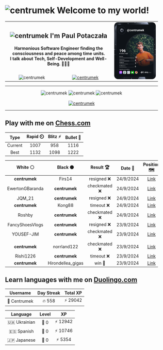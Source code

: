 <h1>
  <img
    src="https://emojis.slackmojis.com/emojis/images/1531849430/4246/blob-sunglasses.gif"
    width="30"
    alt="centrumek"
  />
  Welcome to my world!
</h1>

<table>
  <tbody>
    <tr>
      <td align="center" width="70%" colspan="2">
        <h2>
          <img
            src="https://raw.githubusercontent.com/MartinHeinz/MartinHeinz/master/wave.gif"
            width="30px"
            alt="centrumek"
          />
          I'm Paul Potaczała
        </h2>
        <h4>
          Harmonious Software Engineer finding the consciousness and peace among time units.
          <br/>
          I talk about Tech, Self-Development and Well-Being. 🌿🧘🚀
        </h4>
      </td>
      <td width="30%" rowspan="2">
        <a href="https://app.daily.dev/centrumek">
          <img
            src="./devcard.svg"
            alt="centrumek"
          />
        </a>
      </td>
    </tr>
    <tr align="center">
      <td>
        <img
          src="https://komarev.com/ghpvc/?username=centrumek&label=visitors&color=0e75b6&style=flat"
          alt="centrumek"
        >
      </td>
      <td>
        <a href="https://stackoverflow.com/users/14496012/centrumek">
          <img
            src="https://stackoverflow.com/users/flair/14496012.png?theme=dark"
            alt="centrumek"
          >
        </a>
      </td>
    </tr>
  </tbody>
</table>

---
<div align="center">
  <img 
    src="https://github-readme-stats.vercel.app/api?username=centrumek&show_icons=true&count_private=true&theme=dark&hide_border=true&hide=issues,contribs&bg_color=00000000"
    alt="centrumek"
  />
  <img
    src="https://github-readme-stats.vercel.app/api/top-langs/?username=centrumek&layout=compact&hide_border=true&theme=dark&bg_color=00000000&langs_count=6&exclude_repo=air-statistic-app"
    alt="centrumek"
  />
  <img 
    src="https://github-readme-streak-stats.herokuapp.com?user=centrumek&theme=dark&hide_border=true&background=FFFFFF00"
    alt="centrumek"
  />
  <br/>
  <br/>
  <a href="https://www.buymeacoffee.com/centrumek">
    <img
      src="https://cdn.buymeacoffee.com/buttons/v2/default-orange.png"
      height="50"
      width="210"
      alt="centrumek"
    />
  </a>
</div>

---

## Play with me on [Chess.com](https://www.chess.com/member/centrumek)

<div align="center">
<!--START_SECTION:chessStats-->
<!-- Automatically generated with https://github.com/Balastrong/chess-stats-action -->

| Type | Rapid ⏲️ | Blitz ⚡ | Bullet 🔫 |
|:---:|:---:|:---:|:---:|
| Current | 1007 | 958 | 1116 |
| Best | 1132 | 1098 | 1222 |

| White ⚪ | Black ⚫ | Result 🏆 | Date 📅 | Position 🗺️ | Type 🕕 |
|:---:|:---:|:---:|:---:|:---:|:---:|
| **centrumek** | Firs14 | resigned ❌ | 24/9/2024 | <a href="http://www.ee.unb.ca/cgi-bin/tervo/fen.pl?select=rnb1k2r/pp3ppp/5n2/4p3/3pP3/Pq1P1P2/1B1K2PP/R4BNR w kq -">Link</a> | Bullet |
| EwertonGBaranda | **centrumek** | checkmated ❌ | 24/9/2024 | <a href="http://www.ee.unb.ca/cgi-bin/tervo/fen.pl?select=8/5Q2/2N5/2PpPpPk/Pp1P1Pp1/6P1/1P6/5N1K b - -">Link</a> | Bullet |
| JQM_21 | **centrumek** | resigned ❌ | 24/9/2024 | <a href="http://www.ee.unb.ca/cgi-bin/tervo/fen.pl?select=5r2/pb6/n1pkp1Q1/1p1p1p2/5P2/2NPPN1P/PPPB1K2/R7 b - -">Link</a> | Bullet |
| **centrumek** | Kong88 | timeout ❌ | 24/9/2024 | <a href="http://www.ee.unb.ca/cgi-bin/tervo/fen.pl?select=r7/5kpp/4pp2/3p4/P1b2N2/4P3/3r1PPP/6K1 w - -">Link</a> | Bullet |
| Roshby | **centrumek** | checkmated ❌ | 24/9/2024 | <a href="http://www.ee.unb.ca/cgi-bin/tervo/fen.pl?select=2k4B/2Q4R/4p3/p2p4/1p6/1P6/P1P5/1K3B2 b - -">Link</a> | Bullet |
| FancyShoesVlogs | **centrumek** | resigned ❌ | 23/9/2024 | <a href="http://www.ee.unb.ca/cgi-bin/tervo/fen.pl?select=rnb4N/pp2k1Qp/2pb1n2/3p4/3P4/8/PP3PPP/RN2KB1R b KQ -">Link</a> | Bullet |
| YOUSEF-JIM | **centrumek** | checkmated ❌ | 23/9/2024 | <a href="http://www.ee.unb.ca/cgi-bin/tervo/fen.pl?select=6Q1/7Q/8/2p5/8/1P5k/1PP5/2K5 b - -">Link</a> | Bullet |
| **centrumek** | norrland122 | checkmated ❌ | 23/9/2024 | <a href="http://www.ee.unb.ca/cgi-bin/tervo/fen.pl?select=5rk1/5ppp/4q3/4P1P1/b2pP2P/2bP4/p1K1N2N/2Q5 w - -">Link</a> | Bullet |
| Rishi1226 | **centrumek** | timeout ❌ | 23/9/2024 | <a href="http://www.ee.unb.ca/cgi-bin/tervo/fen.pl?select=r7/pb1N4/1p6/2k5/4p1p1/1B4Pp/PP3P1P/3R2K1 b - -">Link</a> | Bullet |
| **centrumek** | Hirondellea_gigas | win 🥇 | 23/9/2024 | <a href="http://www.ee.unb.ca/cgi-bin/tervo/fen.pl?select=8/1p4Qk/p2p3P/2p5/P1Pp4/3P4/6R1/4K3 b - -">Link</a> | Bullet |

<!--END_SECTION:chessStats-->
</div>

## Learn languages with me on [Duolingo.com](https://www.duolingo.com/profile/Centrumek)

<div align="center">
<!--START_SECTION:duolingoStats-->
<!-- Automatically generated with https://github.com/centrumek/duolingo-readme-stats-->

| Username | Day Streak | Total XP |
|:---:|:---:|:---:|
| 👤 Centrumek | 🔥 558 | ⚡ 29042 |

| Language | Level | XP |
|:---:|:---:|:---:|
| 🇺🇦 Ukrainian | 👑 0 | ⚡ 12942 |
| 🇪🇸 Spanish | 👑 0 | ⚡ 10746 |
| 🇯🇵 Japanese | 👑 0 | ⚡ 5354 |

<!--END_SECTION:duolingoStats-->
</div>
<!--
**centrumek/centrumek** is a ✨ _special_ ✨ repository because its `README.md` (this file) appears on your GitHub profile.

Here are some ideas to get you started:

- 🔭 I’m currently working on ...
- 🌱 I’m currently learning ...
- 👯 I’m looking to collaborate on ...
- 🤔 I’m looking for help with ...
- 💬 Ask me about ...
- 📫 How to reach me: ...
- 😄 Pronouns: ...
- ⚡ Fun fact: ...
-->
